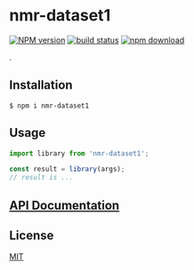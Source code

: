 # nmr-dataset1

[![NPM version][npm-image]][npm-url]
[![build status][ci-image]][ci-url]
[![npm download][download-image]][download-url]

.

## Installation

`$ npm i nmr-dataset1`

## Usage

```js
import library from 'nmr-dataset1';

const result = library(args);
// result is ...
```

## [API Documentation](https://cheminfo.github.io/nmr-dataset1/)

## License

[MIT](./LICENSE)

[npm-image]: https://img.shields.io/npm/v/nmr-dataset1.svg
[npm-url]: https://www.npmjs.com/package/nmr-dataset1
[ci-image]: https://github.com/cheminfo/nmr-dataset1/workflows/Node.js%20CI/badge.svg?branch=master
[ci-url]: https://github.com/cheminfo/nmr-dataset1/actions?query=workflow%3A%22Node.js+CI%22
[download-image]: https://img.shields.io/npm/dm/nmr-dataset1.svg
[download-url]: https://www.npmjs.com/package/nmr-dataset1

